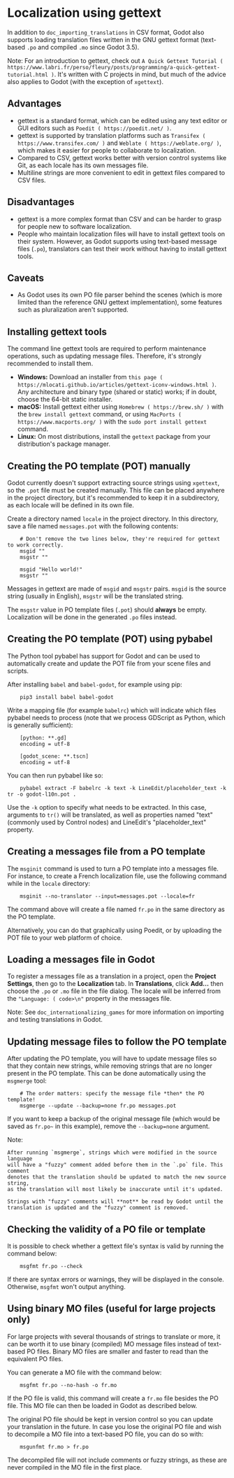 

Localization using gettext
==========================

In addition to `doc_importing_translations` in CSV format, Godot
also supports loading translation files written in the GNU gettext
format (text-based `.po` and compiled `.mo` since Godot 3.5).

Note:
 For an introduction to gettext, check out
          `A Quick Gettext Tutorial ( https://www.labri.fr/perso/fleury/posts/programming/a-quick-gettext-tutorial.html )`.
          It's written with C projects in mind, but much of the advice
          also applies to Godot (with the exception of `xgettext`).

Advantages
----------

- gettext is a standard format, which can be edited using any text editor
  or GUI editors such as `Poedit ( https://poedit.net/ )`.
- gettext is supported by translation platforms such as
  `Transifex ( https://www.transifex.com/ )` and `Weblate ( https://weblate.org/ )`,
  which makes it easier for people to collaborate to localization.
- Compared to CSV, gettext works better with version control systems like Git,
  as each locale has its own messages file.
- Multiline strings are more convenient to edit in gettext files compared
  to CSV files.

Disadvantages
-------------

- gettext is a more complex format than CSV and can be harder to grasp for
  people new to software localization.
- People who maintain localization files will have to install gettext tools
  on their system. However, as Godot supports using text-based message files
  (`.po`), translators can test their work without having to install gettext tools.

Caveats
-------

- As Godot uses its own PO file parser behind the scenes
  (which is more limited than the reference GNU gettext implementation),
  some features such as pluralization aren't supported.

Installing gettext tools
------------------------

The command line gettext tools are required to perform maintenance operations,
such as updating message files. Therefore, it's strongly recommended to
install them.

- **Windows:** Download an installer from
  `this page ( https://mlocati.github.io/articles/gettext-iconv-windows.html )`.
  Any architecture and binary type (shared or static) works;
  if in doubt, choose the 64-bit static installer.
- **macOS:** Install gettext either using `Homebrew ( https://brew.sh/ )`
  with the `brew install gettext` command, or using
  `MacPorts ( https://www.macports.org/ )` with the
  `sudo port install gettext` command.
- **Linux:** On most distributions, install the `gettext` package from
  your distribution's package manager.

Creating the PO template (POT) manually
---------------------------------------

Godot currently doesn't support extracting source strings using `xgettext`,
so the `.pot` file must be created manually. This file can be placed anywhere
in the project directory, but it's recommended to keep it in a subdirectory, as
each locale will be defined in its own file.

Create a directory named `locale` in the project directory. In this directory,
save a file named `messages.pot` with the following contents:

```
    # Don't remove the two lines below, they're required for gettext to work correctly.
    msgid ""
    msgstr ""

    msgid "Hello world!"
    msgstr ""
```

Messages in gettext are made of `msgid` and `msgstr` pairs.
`msgid` is the source string (usually in English), `msgstr` will be
the translated string.

The `msgstr` value in PO template files (`.pot`) should **always** be empty.
Localization will be done in the generated `.po` files instead.

Creating the PO template (POT) using pybabel
--------------------------------------------

The Python tool pybabel has support for Godot and can be used to automatically
create and update the POT file from your scene files and scripts.

After installing `babel` and `babel-godot`, for example using pip:

```
    pip3 install babel babel-godot
```

Write a mapping file (for example `babelrc`) which will indicate which files
pybabel needs to process (note that we process GDScript as Python, which is
generally sufficient):

```
    [python: **.gd]
    encoding = utf-8

    [godot_scene: **.tscn]
    encoding = utf-8
```

You can then run pybabel like so:

```
    pybabel extract -F babelrc -k text -k LineEdit/placeholder_text -k tr -o godot-l10n.pot .
```

Use the `-k` option to specify what needs to be extracted. In this case,
arguments to `tr()` will be translated, as well
as properties named "text" (commonly used by Control nodes) and LineEdit's
"placeholder_text" property.

Creating a messages file from a PO template
-------------------------------------------

The `msginit` command is used to turn a PO template into a messages file.
For instance, to create a French localization file, use the following command
while in the `locale` directory:

```
    msginit --no-translator --input=messages.pot --locale=fr
```

The command above will create a file named `fr.po` in the same directory
as the PO template.

Alternatively, you can do that graphically using Poedit, or by uploading the
POT file to your web platform of choice.

Loading a messages file in Godot
--------------------------------

To register a messages file as a translation in a project, open the
**Project Settings**, then go to the **Localization** tab.
In **Translations**, click **Add…** then choose the `.po` or `.mo` file
in the file dialog. The locale will be inferred from the
`"Language: ( code>\n"` property in the messages file.

Note:
 See `doc_internationalizing_games` for more information on
          importing and testing translations in Godot.

Updating message files to follow the PO template
------------------------------------------------

After updating the PO template, you will have to update message files so
that they contain new strings, while removing strings that are no longer
present in the PO template. This can be done automatically using the
`msgmerge` tool:

```
    # The order matters: specify the message file *then* the PO template!
    msgmerge --update --backup=none fr.po messages.pot
```

If you want to keep a backup of the original message file (which would be
saved as `fr.po~` in this example), remove the `--backup=none` argument.

Note:


    After running `msgmerge`, strings which were modified in the source language
    will have a "fuzzy" comment added before them in the `.po` file. This comment
    denotes that the translation should be updated to match the new source string,
    as the translation will most likely be inaccurate until it's updated.

    Strings with "fuzzy" comments will **not** be read by Godot until the
    translation is updated and the "fuzzy" comment is removed.

Checking the validity of a PO file or template
----------------------------------------------

It is possible to check whether a gettext file's syntax is valid by running
the command below:

```
    msgfmt fr.po --check
```

If there are syntax errors or warnings, they will be displayed in the console.
Otherwise, `msgfmt` won't output anything.

Using binary MO files (useful for large projects only)
------------------------------------------------------

For large projects with several thousands of strings to translate or more,
it can be worth it to use binary (compiled) MO message files instead of text-based
PO files. Binary MO files are smaller and faster to read than the equivalent
PO files.

You can generate a MO file with the command below:

```
    msgfmt fr.po --no-hash -o fr.mo
```

If the PO file is valid, this command will create a `fr.mo` file besides
the PO file. This MO file can then be loaded in Godot as described below.

The original PO file should be kept in version control so you can update
your translation in the future. In case you lose the original PO file and
wish to decompile a MO file into a text-based PO file, you can do so with:

```
    msgunfmt fr.mo > fr.po
```

The decompiled file will not include comments or fuzzy strings, as these are
never compiled in the MO file in the first place.
